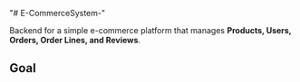 "# E-CommerceSystem-" 

Backend for a simple e-commerce platform that manages **Products, Users, Orders, Order Lines, and Reviews**.


##  Goal
